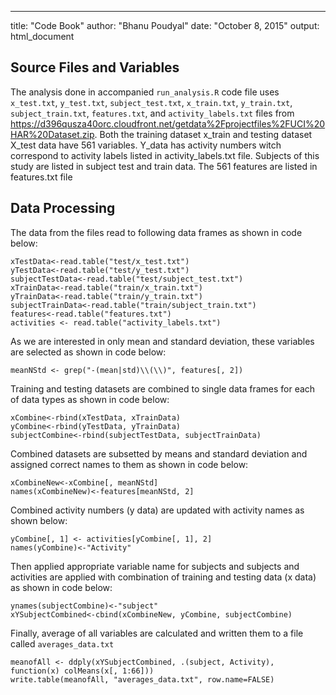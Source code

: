 ---
title: "Code Book"
author: "Bhanu Poudyal"
date: "October 8, 2015"
output: html_document

## Source Files and Variables

The analysis done in accompanied `run_analysis.R` code file uses `x_test.txt`, `y_test.txt`, `subject_test.txt`, `x_train.txt`, `y_train.txt`, `subject_train.txt`, `features.txt`, and `activity_labels.txt` files from https://d396qusza40orc.cloudfront.net/getdata%2Fprojectfiles%2FUCI%20HAR%20Dataset.zip. Both the training dataset x_train and testing dataset X_test data have 561 variables. Y_data has activity numbers witch correspond to activity labels listed in activity_labels.txt file. Subjects of this study are listed in subject test and train data. The 561 features are listed in features.txt file

## Data Processing
The data from the files read to following data frames as shown in code below:
```{r, echo=TRUE, eval=FALSE}
xTestData<-read.table("test/x_test.txt")
yTestData<-read.table("test/y_test.txt")
subjectTestData<-read.table("test/subject_test.txt")
xTrainData<-read.table("train/x_train.txt")
yTrainData<-read.table("train/y_train.txt")
subjectTrainData<-read.table("train/subject_train.txt")
features<-read.table("features.txt")
activities <- read.table("activity_labels.txt")
```

As we are interested in only mean and standard deviation, these variables are selected as shown in code below:

```{r, echo=TRUE, eval=FALSE}
meanNStd <- grep("-(mean|std)\\(\\)", features[, 2])
```

Training and testing datasets  are combined to single data frames for each of data types as shown in code below:

```{r, echo=TRUE, eval=FALSE}
xCombine<-rbind(xTestData, xTrainData)
yCombine<-rbind(yTestData, yTrainData)
subjectCombine<-rbind(subjectTestData, subjectTrainData)
```

Combined datasets are subsetted by means and standard deviation and assigned correct names to them as shown in code below:

```{r, echo=TRUE, eval=FALSE}
xCombineNew<-xCombine[, meanNStd]
names(xCombineNew)<-features[meanNStd, 2]
```
Combined activity numbers (y data) are updated with activity names as shown below:
```{r, echo=TRUE, eval=FALSE}
yCombine[, 1] <- activities[yCombine[, 1], 2]
names(yCombine)<-"Activity"
```

Then applied appropriate variable name for subjects and subjects and activities are applied with combination of training and testing data (x data) as shown in code below:

```{r, echo=TRUE, eval=FALSE}
ynames(subjectCombine)<-"subject"
xYSubjectCombined<-cbind(xCombineNew, yCombine, subjectCombine)

```

Finally, average of all variables are calculated and written them to a file called `averages_data.txt`

```{r, echo=TRUE, eval=FALSE}
meanofAll <- ddply(xYSubjectCombined, .(subject, Activity), function(x) colMeans(x[, 1:66]))
write.table(meanofAll, "averages_data.txt", row.name=FALSE)
